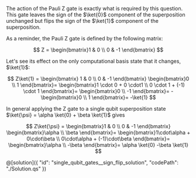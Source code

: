 The action of the Pauli Z gate is exactly what is required by this question.
This gate leaves the sign of the $\ket{0}$ component of the superposition unchanged but flips the sign of the $\ket{1}$ component of the superposition.

As a reminder, the Pauli Z gate is defined by the following matrix:

$$
Z =
 \begin{bmatrix}1 & 0 \\ 0 & -1 \end{bmatrix}
$$

Let's see its effect on the only computational basis state that it changes, $\ket{1}$:

$$
Z\ket{1} =
 \begin{bmatrix} 1 & 0 \\ 0 & -1 \end{bmatrix}
 \begin{bmatrix}0 \\ 1 \end{bmatrix}=
\begin{bmatrix}1 \cdot 0 + 0 \cdot1 \\ 0 \cdot 1 +  (-1) \cdot 1 \end{bmatrix}=
\begin{bmatrix}0 \\ -1 \end{bmatrix}=
 -\begin{bmatrix}0 \\ 1 \end{bmatrix}=
-\ket{1}
$$

In general applying the Z gate to a single qubit superposition state $\ket{\psi} = \alpha \ket{0} + \beta \ket{1}$ gives

$$
Z\ket{\psi} =
 \begin{bmatrix}1 & 0 \\ 0 & -1 \end{bmatrix}
 \begin{bmatrix}\alpha \\ \beta \end{bmatrix}=
\begin{bmatrix}1\cdot\alpha + 0\cdot\beta \\ 0\cdot\alpha + (-1)\cdot\beta \end{bmatrix}=
 \begin{bmatrix}\alpha \\ -\beta \end{bmatrix}=
 \alpha \ket{0} -\beta \ket{1}
$$

@[solution]({
"id": "single_qubit_gates__sign_flip_solution",
"codePath": "./Solution.qs"
})
